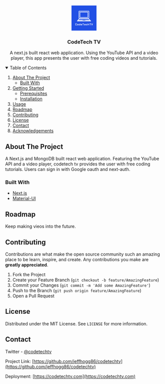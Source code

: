 <!-- PROJECT LOGO -->
<p align="center">
  <a href="https://codetechtv.com/">
    <img src="client/public/images/bluelogo.png" alt="Logo" width="80" height="80">
  </a>

  <h3 align="center">CodeTech TV</h3>

  <p align="center">
    A next.js built react web application. Using the YouTube API and a video player, this app presents the user with free coding videos and tutorials.
  </p>
</p>

<!-- TABLE OF CONTENTS -->
<details open="open">
  <summary>Table of Contents</summary>
  <ol>
    <li>
      <a href="#about-the-project">About The Project</a>
      <ul>
        <li><a href="#built-with">Built With</a></li>
      </ul>
    </li>
    <li>
      <a href="#getting-started">Getting Started</a>
      <ul>
        <li><a href="#prerequisites">Prerequisites</a></li>
        <li><a href="#installation">Installation</a></li>
      </ul>
    </li>
    <li><a href="#usage">Usage</a></li>
    <li><a href="#roadmap">Roadmap</a></li>
    <li><a href="#contributing">Contributing</a></li>
    <li><a href="#license">License</a></li>
    <li><a href="#contact">Contact</a></li>
    <li><a href="#acknowledgements">Acknowledgements</a></li>
  </ol>
</details>

<!-- ABOUT THE PROJECT -->

## About The Project

A Next.js and MongoDB built react web application. Featuring the YouTube API and a video player, codetech tv provides the user with free coding tutorials. Users can sign in with Google oauth and next-auth.

### Built With

- [Next.js](https://nextjs.org/)
- [Material-UI](https://material-ui.com/)

<!-- ROADMAP -->

## Roadmap

Keep making vieos into the future.

<!-- CONTRIBUTING -->

## Contributing

Contributions are what make the open source community such an amazing place to be learn, inspire, and create. Any contributions you make are **greatly appreciated**.

1. Fork the Project
2. Create your Feature Branch (`git checkout -b feature/AmazingFeature`)
3. Commit your Changes (`git commit -m 'Add some AmazingFeature'`)
4. Push to the Branch (`git push origin feature/AmazingFeature`)
5. Open a Pull Request

<!-- LICENSE -->

## License

Distributed under the MIT License. See `LICENSE` for more information.

<!-- CONTACT -->

## Contact

Twitter - [@codetechtv](https://twitter.com/codetechtv)

Project Link: [https://github.com/jeffhogg86/codetechtv](https://github.com/jeffhogg86/codetechtv)

Deployment: [https://codetechtv.com](https://codetechtv.com)
